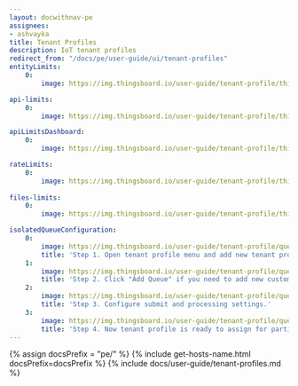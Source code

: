 ```yaml
---
layout: docwithnav-pe
assignees:
- ashvayka
title: Tenant Profiles
description: IoT tenant profiles
redirect_from: "/docs/pe/user-guide/ui/tenant-profiles"
entityLimits:
    0:
        image: https://img.thingsboard.io/user-guide/tenant-profile/thingsboard-pe-tenant-profiles-entity-limits.png  

api-limits:
    0:
        image: https://img.thingsboard.io/user-guide/tenant-profile/thingsboard-pe-api-limits.png

apiLimitsDashboard:
    0:
        image: https://img.thingsboard.io/user-guide/tenant-profile/thingsboard-pe-tenant-profiles-api-limits-dashboard.png  

rateLimits:
    0:
        image: https://img.thingsboard.io/user-guide/tenant-profile/thingsboard-pe-rate-limits.png
        
files-limits:
    0:
        image: https://img.thingsboard.io/user-guide/tenant-profile/thingsboard-pe-files.png

isolatedQueueConfiguration:
    0:
        image: https://img.thingsboard.io/user-guide/tenant-profile/queue-tenant-profile-1-pe.png
        title: 'Step 1. Open tenant profile menu and add new tenant profile. Click "isolated ThingsBoard RuleEngine" box, Main queue added by default and can not be renamed or deleted.'
    1:
        image: https://img.thingsboard.io/user-guide/tenant-profile/queue-tenant-profile-2-pe.png
        title: 'Step 2. Click "Add Queue" if you need to add new custom queue.'
    2:
        image: https://img.thingsboard.io/user-guide/tenant-profile/queue-tenant-profile-3-pe.png
        title: 'Step 3. Configure submit and processing settings.'
    3:
        image: https://img.thingsboard.io/user-guide/tenant-profile/queue-tenant-profile-4-pe.png
        title: 'Step 4. Now tenant profile is ready to assign for particular tenants.'
---
```


{% assign docsPrefix = "pe/" %}
{% include get-hosts-name.html docsPrefix=docsPrefix %}
{% include docs/user-guide/tenant-profiles.md %}
